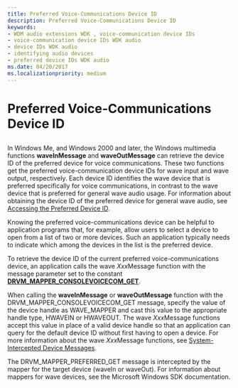 ```yaml
---
title: Preferred Voice-Communications Device ID
description: Preferred Voice-Communications Device ID
keywords:
- WDM audio extensions WDK , voice-communication device IDs
- voice-communication device IDs WDK audio
- device IDs WDK audio
- identifying audio devices
- preferred device IDs WDK audio
ms.date: 04/20/2017
ms.localizationpriority: medium
---
```


# Preferred Voice-Communications Device ID


## <span id="preferred_voice_communications_device_id"></span><span id="PREFERRED_VOICE_COMMUNICATIONS_DEVICE_ID"></span>


In Windows Me, and Windows 2000 and later, the Windows multimedia functions **waveInMessage** and **waveOutMessage** can retrieve the device ID of the preferred device for voice communications. These two functions get the preferred voice-communication device IDs for wave input and wave output, respectively. Each device ID identifies the wave device that is preferred specifically for voice communications, in contrast to the wave device that is preferred for general wave audio usage. For information about obtaining the device ID of the preferred device for general wave audio, see [Accessing the Preferred Device ID](accessing-the-preferred-device-id.md).

Knowing the preferred voice-communications device can be helpful to application programs that, for example, allow users to select a device to open from a list of two or more devices. Such an application typically needs to indicate which among the devices in the list is the preferred device.

To retrieve the device ID of the current preferred voice-communications device, an application calls the wave *Xxx*Message function with the message parameter set to the constant [**DRVM\_MAPPER\_CONSOLEVOICECOM\_GET**](/previous-versions/windows/hardware/drivers/ff536361(v=vs.85)).

When calling the **waveInMessage** or **waveOutMessage** function with the DRVM\_MAPPER\_CONSOLEVOICECOM\_GET message, specify the value of the device handle as WAVE\_MAPPER and cast this value to the appropriate handle type, HWAVEIN or HWAVEOUT. The wave *Xxx*Message functions accept this value in place of a valid device handle so that an application can query for the default device ID without first having to open a device. For more information about the wave *Xxx*Message functions, see [System-Intercepted Device Messages](system-intercepted-device-messages.md).

The DRVM\_MAPPER\_PREFERRED\_GET message is intercepted by the mapper for the target device (waveIn or waveOut). For information about mappers for wave devices, see the Microsoft Windows SDK documentation.

 

